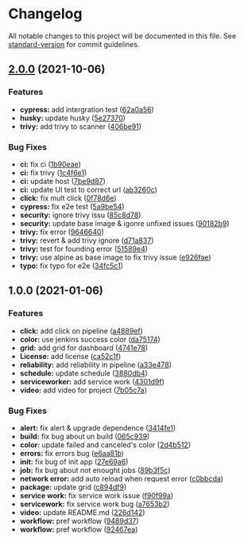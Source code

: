 # Changelog

All notable changes to this project will be documented in this file. See [standard-version](https://github.com/conventional-changelog/standard-version) for commit guidelines.

## [2.0.0](https://github.com/guzhongren/Buildkite-Dashboard/compare/v1.0.0...v2.0.0) (2021-10-06)

### Features

- **cypress:** add intergration test ([62a0a56](https://github.com/guzhongren/Buildkite-Dashboard/commit/62a0a56e3acd8da0a8a8ff3da6643bddafd9a711))
- **husky:** update husky ([5e27370](https://github.com/guzhongren/Buildkite-Dashboard/commit/5e27370f4dd79d849eaab9ffa51e18144b27b6ff))
- **trivy:** add trivy to scanner ([406be91](https://github.com/guzhongren/Buildkite-Dashboard/commit/406be91ef915de42dcb66214b7984beb83a4c230))

### Bug Fixes

- **ci:** fix ci ([1b90eae](https://github.com/guzhongren/Buildkite-Dashboard/commit/1b90eaeb53713cbae58b21b4c560ec9e819785d6))
- **ci:** fix trivy ([1c4f6e1](https://github.com/guzhongren/Buildkite-Dashboard/commit/1c4f6e1b63fbf3a8e388e9a997111ea11141b93d))
- **ci:** update host ([7be9d87](https://github.com/guzhongren/Buildkite-Dashboard/commit/7be9d871fb6e91d878854ea9712385f50a1d2a86))
- **ci:** update UI test to correct url ([ab3260c](https://github.com/guzhongren/Buildkite-Dashboard/commit/ab3260c30f010bd266074fe0c5a9bff70770b752))
- **click:** fix mult click ([0f78d6e](https://github.com/guzhongren/Buildkite-Dashboard/commit/0f78d6e06870cc7bf1a5e741df7f2042acd44c72))
- **cypress:** fix e2e test ([5a9be54](https://github.com/guzhongren/Buildkite-Dashboard/commit/5a9be543a58fcc9b717cbea7762d2d4259e724fe))
- **security:** ignore trivy issu ([85c8d78](https://github.com/guzhongren/Buildkite-Dashboard/commit/85c8d78616b24e2800e4c56bbde3448d19d7fe8e))
- **security:** update base image & igonre unfixed issues ([90182b9](https://github.com/guzhongren/Buildkite-Dashboard/commit/90182b9b3770aeb28a6e566208334dd0c6f8f725))
- **trivy:** fix error ([9646640](https://github.com/guzhongren/Buildkite-Dashboard/commit/9646640c3000050b4baef7789026e2d5b12b9a02))
- **trivy:** revert & add trivy ignore ([d71a837](https://github.com/guzhongren/Buildkite-Dashboard/commit/d71a8374a6843faca40d05e0f2979efddc1d6bc9))
- **trivy:** test for founding error ([51589e4](https://github.com/guzhongren/Buildkite-Dashboard/commit/51589e40ec27230249f8a51f0845fa8180847265))
- **trivy:** use alpine as base image to fix trivy issue ([e926fae](https://github.com/guzhongren/Buildkite-Dashboard/commit/e926fae13b2bda5fae44578ff9ae02c874876031))
- **typo:** fix typo for e2e ([34fc5c1](https://github.com/guzhongren/Buildkite-Dashboard/commit/34fc5c13040109ee5bc6204e20a93d2aa77adb57))

## 1.0.0 (2021-01-06)

### Features

- **click:** add click on pipeline ([a4889ef](https://github.com/guzhongren/Buildite-Dashboard/commit/a4889ef3e862a1d445a4938f4dbc56247435f7bf))
- **color:** use jenkins success color ([da75174](https://github.com/guzhongren/Buildite-Dashboard/commit/da75174d99add57561ce44fd436367169e5bde44))
- **grid:** add grid for dashboard ([4741e78](https://github.com/guzhongren/Buildite-Dashboard/commit/4741e785f9bcc63a07db7fa32c871a57f0e8e40d))
- **License:** add license ([ca52c1f](https://github.com/guzhongren/Buildite-Dashboard/commit/ca52c1f6cc90d0e4be28031c0798a03f6c70593e))
- **reliability:** add reliability in pipeline ([a33e478](https://github.com/guzhongren/Buildite-Dashboard/commit/a33e47847216a72207f8e31ae32f39d39eff55c3))
- **schedule:** update schedule ([3880db4](https://github.com/guzhongren/Buildite-Dashboard/commit/3880db4ce23f4bfcedfe4dcb579e979eed92d9ec))
- **serviceworker:** add service work ([4301d9f](https://github.com/guzhongren/Buildite-Dashboard/commit/4301d9f68bfbcbf895dfd31c7eaadbdc8f63cd5b))
- **video:** add video for project ([7b05c7a](https://github.com/guzhongren/Buildite-Dashboard/commit/7b05c7a9228445562e87637f187483c2664cada3))

### Bug Fixes

- **alert:** fix alert & upgrade dependence ([3414fe1](https://github.com/guzhongren/Buildite-Dashboard/commit/3414fe11616adc61c7560876969dfdaa6c4877b7))
- **build:** fix bug about un build ([065c939](https://github.com/guzhongren/Buildite-Dashboard/commit/065c93992a89a336c7d276e2932bbd3d181c702c))
- **color:** update failed and canceled's color ([2d4b512](https://github.com/guzhongren/Buildite-Dashboard/commit/2d4b512ef2ea0a7c73fe4636d1cb789d83dcb6d6))
- **errors:** fix errors bug ([e6aa81b](https://github.com/guzhongren/Buildite-Dashboard/commit/e6aa81b6952d8d64521561d9b95edd310c15cee2))
- **init:** fix bug of init app ([27e69a6](https://github.com/guzhongren/Buildite-Dashboard/commit/27e69a68217a740517a5c9b33c417e0b14d440e7))
- **job:** fix bug about not enought jobs ([89b3f5c](https://github.com/guzhongren/Buildite-Dashboard/commit/89b3f5c9f452503d463bea72547c3b68f65bcee2))
- **network error:** add auto reload when request error ([c0bbcda](https://github.com/guzhongren/Buildite-Dashboard/commit/c0bbcda0413f1990d96ee30eb886f7a578f80131))
- **package:** update grid ([c894df9](https://github.com/guzhongren/Buildite-Dashboard/commit/c894df98abf0ffea7768c3d44ae48f72f2115d07))
- **service work:** fix service work issue ([f90f99a](https://github.com/guzhongren/Buildite-Dashboard/commit/f90f99a297964761b25507b35cc31d0a79c774e8))
- **servicework:** fix service work bug ([a7653b2](https://github.com/guzhongren/Buildite-Dashboard/commit/a7653b24c8c7e46a9f6d829c73a21b6a85ed62f9))
- **video:** update README.md ([226d142](https://github.com/guzhongren/Buildite-Dashboard/commit/226d1429cd51d0f0d130b3a576918f3b328f3fcb))
- **workflow:** pref workflow ([9489d37](https://github.com/guzhongren/Buildite-Dashboard/commit/9489d379540b6e9559e0012835311ba3ae56ee32))
- **workflow:** pref workflow ([92467ea](https://github.com/guzhongren/Buildite-Dashboard/commit/92467ea543b63a1f57ad47e3bf46096e5f9beb94))
